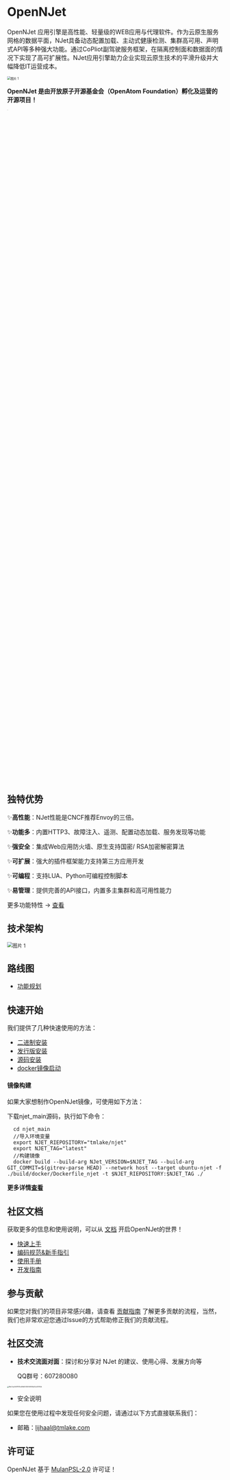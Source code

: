 # OpenNJet

OpenNJet 应用引擎是高性能、轻量级的WEB应用与代理软件。作为云原生服务网格的数据平面，NJet具备动态配置加载、主动式健康检测、集群高可用、声明式API等多种强大功能。通过CoPliot副驾驶服务框架，在隔离控制面和数据面的情况下实现了高可扩展性。NJet应用引擎助力企业实现云原生技术的平滑升级并大幅降低IT运营成本。

<img src="https://gitee.com/gebona/picture/raw/master/202308031418513.png" alt="图片 1" style="zoom:50%;" />

**OpenNJet 是由开放原子开源基金会（OpenAtom Foundation）孵化及运营的开源项目！**

<img src="https://gitee.com/gebona/picture/raw/master/202403151548527.svg" width=40% alt="LOGO" style="zoom:5%;" />

## 独特优势

✨**高性能**：NJet性能是CNCF推荐Envoy的三倍。

✨**功能多**：内置HTTP3、故障注入、遥测、配置动态加载、服务发现等功能

✨**强安全**：集成Web应用防火墙、原生支持国密/ RSA加密解密算法

✨**可扩展**：强大的插件框架能力支持第三方应用开发

✨**可编程**：支持LUA、Python可编程控制脚本

✨**易管理**：提供完善的API接口，内置多主集群和高可用性能力

更多功能特性 -> [查看](https://gitee.com/njet-rd/docs/blob/master/zh-cn/OpenNJet%E5%8A%9F%E8%83%BD%E7%89%B9%E6%80%A7.md)

## 技术架构

<img src="https://gitee.com/gebona/picture/raw/master/202403151528500.png" alt="图片 1" style="zoom:80%;" />

## 路线图

- [功能规划](https://gitee.com/njet-rd/njet/milestones/190511)

## **快速开始**

  我们提供了几种快速使用的方法：

-    [二进制安装](https://njet.org.cn/docs/quickstart/#1-%E4%BA%8C%E8%BF%9B%E5%88%B6%E5%AE%89%E8%A3%85)
-    [发行版安装](https://njet.org.cn/docs/quickstart/#2-%E5%AE%89%E8%A3%85%E5%8F%91%E8%A1%8C%E7%89%88)
-    [源码安装](https://njet.org.cn/docs/quickstart/#3-%E6%BA%90%E7%A0%81%E5%AE%89%E8%A3%85)
-    [docker镜像启动](https://njet.org.cn/cases/njet-docker/)

#### **镜像构建**

  如果大家想制作OpenNJet镜像，可使用如下方法：

下载njet_main源码，执行如下命令：
```
  cd njet_main
  //导入环境变量
  export NJET_RIEPOSITORY="tmlake/njet"
  export NJET_TAG="latest"
  //构建镜像
  docker build --build-arg NJet_VERSION=$NJET_TAG --build-arg GIT_COMMIT=$(gitrev-parse HEAD) --network host --target ubuntu-njet -f ./build/docker/Dockerfile_njet -t $NJET_RIEPOSITORY:$NJET_TAG ./
```

**更多详情[查看](https://njet.org.cn/docs/quickstart/)**

## 社区文档

获取更多的信息和使用说明，可以从 [文档](https://gitee.com/njet-rd/docs) 开启OpenNJet的世界！

- [快速上手](https://njet.org.cn/docs/quickstart/)
- [编码规范&新手指引](https://gitee.com/njet-rd/docs/blob/master/zh-cn/OpenNJet%E7%BC%96%E7%A0%81%E8%A7%84%E8%8C%83%E4%BB%A5%E5%8F%8A%E6%96%B0%E6%89%8B%E6%8C%87%E5%BC%95.md)
- [使用手册](https://gitee.com/njet-rd/docs)
- [开发指南](https://gitee.com/njet-rd/docs/blob/master/zh-cn/CoPilot%E5%BC%80%E5%8F%91%E6%8C%87%E5%8D%97.md)

## 参与贡献

如果您对我们的项目非常感兴趣，请查看 [贡献指南](https://gitee.com/njet-rd/community/blob/master/%E5%BC%80%E5%8F%91%E8%80%85%E8%B4%A1%E7%8C%AE%E6%8C%87%E5%8D%97.md) 了解更多贡献的流程，当然，我们也非常欢迎您通过Issue的方式帮助修正我们的贡献流程。


## 社区交流

- **技术交流面对面**：探讨和分享对 NJet 的建议、使用心得、发展方向等

	QQ群号：607280080

<img src="https://gitee.com/gebona/picture/raw/master/202308031735418.png" alt="WeChat7df7875d28df2f367d1693b20a30762b" style="zoom:25%;" />

- 安全说明

如果您在使用过程中发现任何安全问题，请通过以下方式直接联系我们： 

- 邮箱：lijhaal@tmlake.com

## 许可证

OpenNJet 基于 [MulanPSL-2.0](http://license.coscl.org.cn/MulanPSL2/) 许可证！


